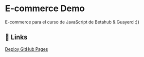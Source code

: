 # E-commerce Demo

E-commerce para el curso de JavaScript de Betahub & Guayerd :))

## 🔗 Links

[Deploy GitHub Pages](https://daviddrdz.github.io/e-commerce_rodriguez_david/)
